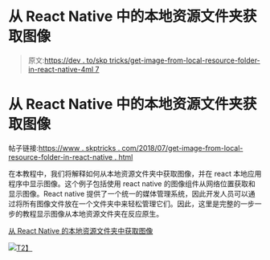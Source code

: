 # 从 React Native 中的本地资源文件夹获取图像

> 原文:[https://dev . to/skp tricks/get-image-from-local-resource-folder-in-react-native-4ml 7](https://dev.to/skptricks/get-image-from-local-resource-folder-in-react-native-4ml7)

# [](#get-image-from-local-resource-folder-in-react-native)从 React Native 中的本地资源文件夹获取图像

帖子链接:[https://www . skptricks . com/2018/07/get-image-from-local-resource-folder-in-react-native . html](https://www.skptricks.com/2018/07/get-image-from-local-resource-folder-in-react-native.html)

在本教程中，我们将解释如何从本地资源文件夹中获取图像，并在 react 本地应用程序中显示图像。这个例子包括使用 react native 的图像组件从网络位置获取和显示图像。React native 提供了一个统一的媒体管理系统，因此开发人员可以通过将所有图像文件放在一个文件夹中来轻松管理它们。因此，这里是完整的一步一步的教程显示图像从本地资源文件夹在反应原生。

[从 React Native 的本地资源文件夹中获取图像](https://www.skptricks.com/2018/07/get-image-from-local-resource-folder-in-react-native.html)

[![](../Images/b9454bab5c123fdb58b1a4530888a474.png)T2】](https://res.cloudinary.com/practicaldev/image/fetch/s--hBIWP5Sp--/c_limit%2Cf_auto%2Cfl_progressive%2Cq_auto%2Cw_880/https://2.bp.blogspot.com/-7Ve11Ce0XNQ/W0Bh4pQRV4I/AAAAAAAABq8/bUUN70chQdwo5S7sJzgqbROhZ_Z9BuqywCLcBGAs/s400/loca.jpg)